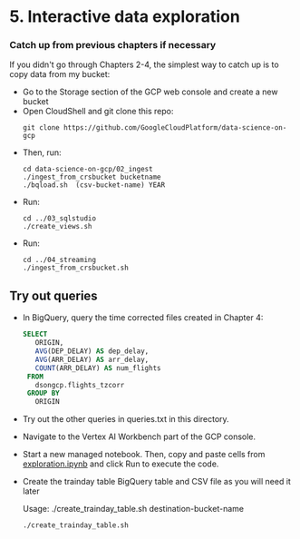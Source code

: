 # 5. Interactive data exploration

### Catch up from previous chapters if necessary
If you didn't go through Chapters 2-4, the simplest way to catch up is to copy data from my bucket:
* Go to the Storage section of the GCP web console and create a new bucket
* Open CloudShell and git clone this repo:
    ```SH
    git clone https://github.com/GoogleCloudPlatform/data-science-on-gcp
    ```
* Then, run:
    ```SH
    cd data-science-on-gcp/02_ingest
    ./ingest_from_crsbucket bucketname
    ./bqload.sh  (csv-bucket-name) YEAR 
    ```
* Run:
    ```SH
    cd ../03_sqlstudio
    ./create_views.sh
    ```
* Run:
    ```SH
    cd ../04_streaming
    ./ingest_from_crsbucket.sh
    ```

## Try out queries
* In BigQuery, query the time corrected files created in Chapter 4:
    ```SQL
    SELECT
       ORIGIN,
       AVG(DEP_DELAY) AS dep_delay,
       AVG(ARR_DELAY) AS arr_delay,
       COUNT(ARR_DELAY) AS num_flights
     FROM
       dsongcp.flights_tzcorr
     GROUP BY
       ORIGIN
    ```
* Try out the other queries in queries.txt in this directory.

* Navigate to the Vertex AI Workbench part of the GCP console.

* Start a new managed notebook. Then, copy and paste cells from <a href="exploration.ipynb">exploration.ipynb</a> and click Run to execute the code.

* Create the trainday table BigQuery table and CSV file as you will need it later

    Usage: ./create_trainday_table.sh  destination-bucket-name
    ```
    ./create_trainday_table.sh
    ```
